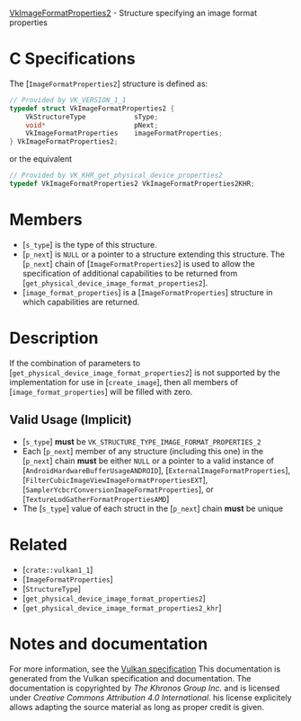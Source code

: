 [VkImageFormatProperties2](https://www.khronos.org/registry/vulkan/specs/1.3-extensions/man/html/VkImageFormatProperties2.html) - Structure specifying an image format properties

# C Specifications
The [`ImageFormatProperties2`] structure is defined as:
```c
// Provided by VK_VERSION_1_1
typedef struct VkImageFormatProperties2 {
    VkStructureType            sType;
    void*                      pNext;
    VkImageFormatProperties    imageFormatProperties;
} VkImageFormatProperties2;
```
or the equivalent
```c
// Provided by VK_KHR_get_physical_device_properties2
typedef VkImageFormatProperties2 VkImageFormatProperties2KHR;
```

# Members
- [`s_type`] is the type of this structure.
- [`p_next`] is `NULL` or a pointer to a structure extending this structure. The [`p_next`] chain of [`ImageFormatProperties2`] is used to allow the specification of additional capabilities to be returned from [`get_physical_device_image_format_properties2`].
- [`image_format_properties`] is a [`ImageFormatProperties`] structure in which capabilities are returned.

# Description
If the combination of parameters to
[`get_physical_device_image_format_properties2`] is not supported by the
implementation for use in [`create_image`], then all members of
[`image_format_properties`] will be filled with zero.
## Valid Usage (Implicit)
-  [`s_type`] **must**  be `VK_STRUCTURE_TYPE_IMAGE_FORMAT_PROPERTIES_2`
-    Each [`p_next`] member of any structure (including this one) in the [`p_next`] chain  **must**  be either `NULL` or a pointer to a valid instance of [`AndroidHardwareBufferUsageANDROID`], [`ExternalImageFormatProperties`], [`FilterCubicImageViewImageFormatPropertiesEXT`], [`SamplerYcbcrConversionImageFormatProperties`], or [`TextureLodGatherFormatPropertiesAMD`]
-    The [`s_type`] value of each struct in the [`p_next`] chain  **must**  be unique

# Related
- [`crate::vulkan1_1`]
- [`ImageFormatProperties`]
- [`StructureType`]
- [`get_physical_device_image_format_properties2`]
- [`get_physical_device_image_format_properties2_khr`]

# Notes and documentation
For more information, see the [Vulkan specification](https://www.khronos.org/registry/vulkan/specs/1.3-extensions/html/vkspec.html)
This documentation is generated from the Vulkan specification and documentation.
The documentation is copyrighted by *The Khronos Group Inc.* and is licensed under *Creative Commons Attribution 4.0 International*.
his license explicitely allows adapting the source material as long as proper credit is given.
        